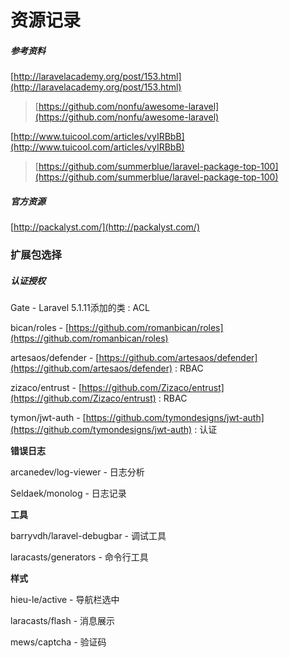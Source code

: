 # 资源记录

##### 参考资料

[http://laravelacademy.org/post/153.html](http://laravelacademy.org/post/153.html)

> [https://github.com/nonfu/awesome-laravel](https://github.com/nonfu/awesome-laravel)

[http://www.tuicool.com/articles/vyIRBbB](http://www.tuicool.com/articles/vyIRBbB)

> [https://github.com/summerblue/laravel-package-top-100](https://github.com/summerblue/laravel-package-top-100)

##### 官方资源

[http://packalyst.com/](http://packalyst.com/)

### 扩展包选择

##### 认证授权

Gate - Laravel 5.1.11添加的类 : ACL

bican/roles - [https://github.com/romanbican/roles](https://github.com/romanbican/roles)

artesaos/defender - [https://github.com/artesaos/defender](https://github.com/artesaos/defender) : RBAC

zizaco/entrust - [https://github.com/Zizaco/entrust](https://github.com/Zizaco/entrust) : RBAC

tymon/jwt-auth - [https://github.com/tymondesigns/jwt-auth](https://github.com/tymondesigns/jwt-auth) : 认证

**错误日志**

arcanedev/log-viewer - 日志分析

Seldaek/monolog - 日志记录

**工具**

barryvdh/laravel-debugbar - 调试工具

laracasts/generators - 命令行工具

**样式**

hieu-le/active - 导航栏选中

laracasts/flash - 消息展示

mews/captcha - 验证码


